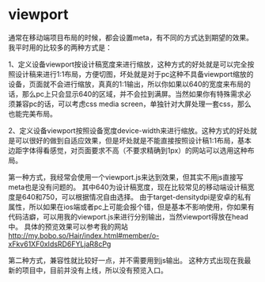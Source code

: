 # viewport
通常在移动端项目布局的时候，都会设置meta，有不同的方式达到期望的效果。
我平时用的比较多的两种方式是：

1、定义设备viewport按设计稿宽度来进行缩放，这种方式的好处就是可以完全按照设计稿来进行1:1布局，方便切图，坏处就是对于pc这种不具备viewport缩放的设备，页面就不会进行缩放，真真的1:1输出，所以你如果以640的宽度来布局的话，那么pc上只会显示640的区域，并不会拉到满屏。当然如果你有特殊需求必须兼容pc的话，可以考虑css media screen，单独针对大屏处理一套css，那么也能完美布局。

2、定义设备viewport按照设备宽度device-width来进行缩放。这种方式的好处就是可以很好的做到自适应效果，但是坏处就是不能直接按照设计稿1:1布局，基本边距字体得看感觉，对页面要求不高（不要求精确到1px）的网站可以选用这种布局。

第一种方式，我经常会使用一个viewport.js来达到效果，但其实不用js直接写meta也是没有问题的。
<meta name="viewport" content="width=640, target-densitydpi=device-dpi, user-scalable=no">
其中640为设计稿宽度，现在比较常见的移动端设计稿宽度是640和750，可以根据情况自由选择。
由于target-densitydpi是安卓的私有属性，所以如果在ios端或者pc上可能会报个错，但是基本不影响使用，你如果有代码洁癖，可以用我的viewport.js来进行分别输出，当然viewport得放在head中。
具体的预览效果可以参考我的网站 http://my.bobo.so/Hair/index.html#member/o-xFkv61XF0xIdsRD6FYLjaR8cPg

第二种方式，兼容性就比较好一点，并不需要用到js输出。
<meta name="viewport" content="width=device-width, initial-scale=1, maximum-scale=1, user-scalable=no">
这种方式出现在我最新的项目中，目前并没有上线，所以没有预览入口。



